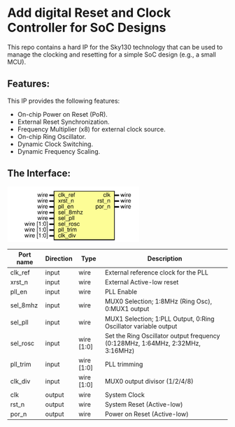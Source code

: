 # Add digital Reset and Clock Controller for SoC Designs
This repo contains a hard IP for the Sky130 technology that can be used to manage the clocking and resetting for a simple SoC design (e.g., a small MCU). 
## Features:
This IP provides the following features:
- On-chip Power on Reset (PoR). 
- External Reset Synchronization.
- Frequency Multiplier (x8) for external clock source.
- On-chip Ring Oscillator.
- Dynamic Clock Switching.
- Dynamic Frequency Scaling.

## The Interface:
<img src="./docs/rst_clk_ctrl.svg" alt= “” width="60%" height="60%">

| Port name | Direction | Type       | Description |
| --------- | --------- | ---------- | ----------- |
| clk_ref   | input     | wire       | External reference clock for the PLL             |
| xrst_n    | input     | wire       | External Active-low reset            |
| pll_en    | input     | wire       | PLL Enable            |
| sel_8mhz  | input     | wire       | MUX0 Selection; 1:8MHz (Ring Osc), 0:MUX1 output|
| sel_pll   | input     | wire       | MUX1 Selection; 1:PLL Output, 0:Ring Oscillator variable output          |
| sel_rosc  | input     | wire [1:0] | Set the Ring Oscillator output frequency (0:128MHz, 1:64MHz, 2:32MHz, 3:16MHz)           |
| pll_trim  | input     | wire [1:0] | PLL trimming            |
| clk_div   | input     | wire [1:0] | MUX0 output divisor (1/2/4/8)            |
| clk       | output    | wire       | System Clock            |
| rst_n     | output    | wire       | System Reset (Active-low)            |
| por_n     | output    | wire       | Power on Reset (Active-low)            |